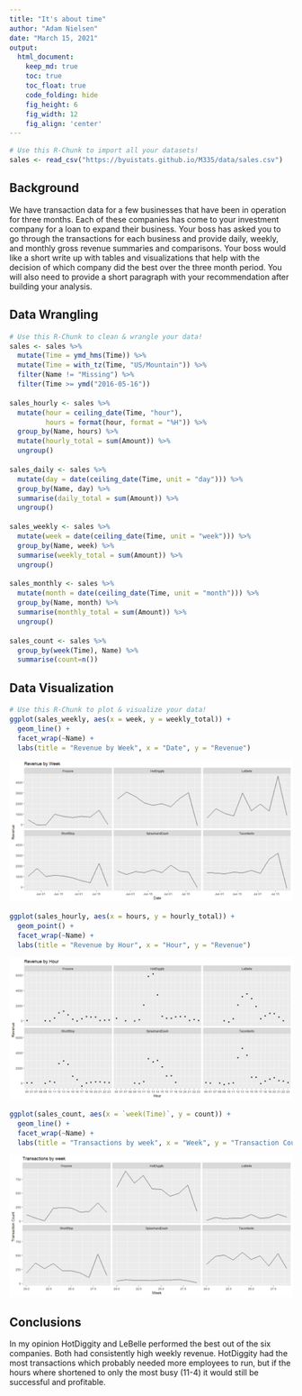 ```yaml
---
title: "It's about time"
author: "Adam Nielsen"
date: "March 15, 2021"
output:
  html_document:  
    keep_md: true
    toc: true
    toc_float: true
    code_folding: hide
    fig_height: 6
    fig_width: 12
    fig_align: 'center'
---
```







```r
# Use this R-Chunk to import all your datasets!
sales <- read_csv("https://byuistats.github.io/M335/data/sales.csv")
```

## Background

We have transaction data for a few businesses that have been in operation for three months. Each of these companies has come to your investment company for a loan to expand their business. Your boss has asked you to go through the transactions for each business and provide daily, weekly, and monthly gross revenue summaries and comparisons. Your boss would like a short write up with tables and visualizations that help with the decision of which company did the best over the three month period. You will also need to provide a short paragraph with your recommendation after building your analysis.

## Data Wrangling


```r
# Use this R-Chunk to clean & wrangle your data!
sales <- sales %>%
  mutate(Time = ymd_hms(Time)) %>%
  mutate(Time = with_tz(Time, "US/Mountain")) %>%
  filter(Name != "Missing") %>%
  filter(Time >= ymd("2016-05-16"))

sales_hourly <- sales %>%
  mutate(hour = ceiling_date(Time, "hour"),
         hours = format(hour, format = "%H")) %>%
  group_by(Name, hours) %>%
  mutate(hourly_total = sum(Amount)) %>%
  ungroup()

sales_daily <- sales %>%
  mutate(day = date(ceiling_date(Time, unit = "day"))) %>%
  group_by(Name, day) %>%
  summarise(daily_total = sum(Amount)) %>%
  ungroup()

sales_weekly <- sales %>%
  mutate(week = date(ceiling_date(Time, unit = "week"))) %>%
  group_by(Name, week) %>%
  summarise(weekly_total = sum(Amount)) %>%
  ungroup()

sales_monthly <- sales %>%
  mutate(month = date(ceiling_date(Time, unit = "month"))) %>%
  group_by(Name, month) %>%
  summarise(monthly_total = sum(Amount)) %>%
  ungroup()

sales_count <- sales %>%
  group_by(week(Time), Name) %>%
  summarise(count=n())
```

## Data Visualization


```r
# Use this R-Chunk to plot & visualize your data!
ggplot(sales_weekly, aes(x = week, y = weekly_total)) +
  geom_line() +
  facet_wrap(~Name) +
  labs(title = "Revenue by Week", x = "Date", y = "Revenue")
```

![](cs_10_files/figure-html/plot_data-1.png)<!-- -->

```r
ggplot(sales_hourly, aes(x = hours, y = hourly_total)) +
  geom_point() +
  facet_wrap(~Name) +
  labs(title = "Revenue by Hour", x = "Hour", y = "Revenue")
```

![](cs_10_files/figure-html/plot_data-2.png)<!-- -->

```r
ggplot(sales_count, aes(x = `week(Time)`, y = count)) +
  geom_line() +
  facet_wrap(~Name) +
  labs(title = "Transactions by week", x = "Week", y = "Transaction Count")
```

![](cs_10_files/figure-html/plot_data-3.png)<!-- -->

## Conclusions
In my opinion HotDiggity and LeBelle performed the best out of the six companies. Both had consistently high weekly revenue. HotDiggity had the most transactions which probably needed more employees to run, but if the hours where shortened to only the most busy (11-4) it would still be successful and profitable.
